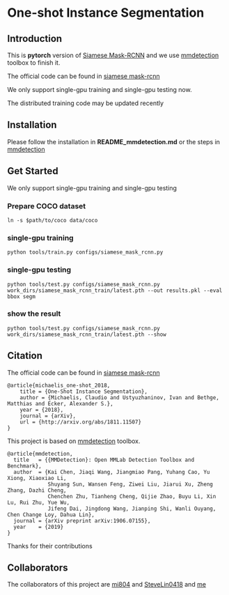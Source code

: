 # One-shot Instance Segmentation



## Introduction
This is **pytorch** version of [Siamese Mask-RCNN](https://arxiv.org/abs/1811.11507) and we use [mmdetection](https://github.com/open-mmlab/mmdetection) toolbox to finish it.

The official code can be found in [siamese mask-rcnn](https://github.com/bethgelab/siamese-mask-rcnn)

We only support single-gpu training and single-gpu testing now.

The distributed training code may be updated recently

## Installation

Please follow the installation in **README_mmdetection.md** or the steps in [mmdetection](https://github.com/open-mmlab/mmdetection)

## Get Started

We only support single-gpu training and single-gpu testing

### Prepare COCO dataset

```shell
ln -s $path/to/coco data/coco
```

### single-gpu training

```shell
python tools/train.py configs/siamese_mask_rcnn.py
```

### single-gpu testing

```shell
python tools/test.py configs/siamese_mask_rcnn.py work_dirs/siamese_mask_rcnn_train/latest.pth --out results.pkl --eval bbox segm
```

### show the result

```shell
python tools/test.py configs/siamese_mask_rcnn.py work_dirs/siamese_mask_rcnn_train/latest.pth --show
```

## Citation

The official code can be found in [siamese mask-rcnn](https://github.com/bethgelab/siamese-mask-rcnn)

```
@article{michaelis_one-shot_2018,
    title = {One-Shot Instance Segmentation},
    author = {Michaelis, Claudio and Ustyuzhaninov, Ivan and Bethge, Matthias and Ecker, Alexander S.},
    year = {2018},
    journal = {arXiv},
    url = {http://arxiv.org/abs/1811.11507}
}
```

This project is based on [mmdetection](https://github.com/open-mmlab/mmdetection) toolbox.

```
@article{mmdetection,
  title   = {{MMDetection}: Open MMLab Detection Toolbox and Benchmark},
  author  = {Kai Chen, Jiaqi Wang, Jiangmiao Pang, Yuhang Cao, Yu Xiong, Xiaoxiao Li,
             Shuyang Sun, Wansen Feng, Ziwei Liu, Jiarui Xu, Zheng Zhang, Dazhi Cheng,
             Chenchen Zhu, Tianheng Cheng, Qijie Zhao, Buyu Li, Xin Lu, Rui Zhu, Yue Wu,
             Jifeng Dai, Jingdong Wang, Jianping Shi, Wanli Ouyang, Chen Change Loy, Dahua Lin},
  journal = {arXiv preprint arXiv:1906.07155},
  year    = {2019}
}
```

Thanks for their contributions

## Collaborators

The collaborators of this project are [mi804](https://github.com/mi804) and [SteveLin0418](https://github.com/SteveLin0418) and [me](https://github.com/phj128)
